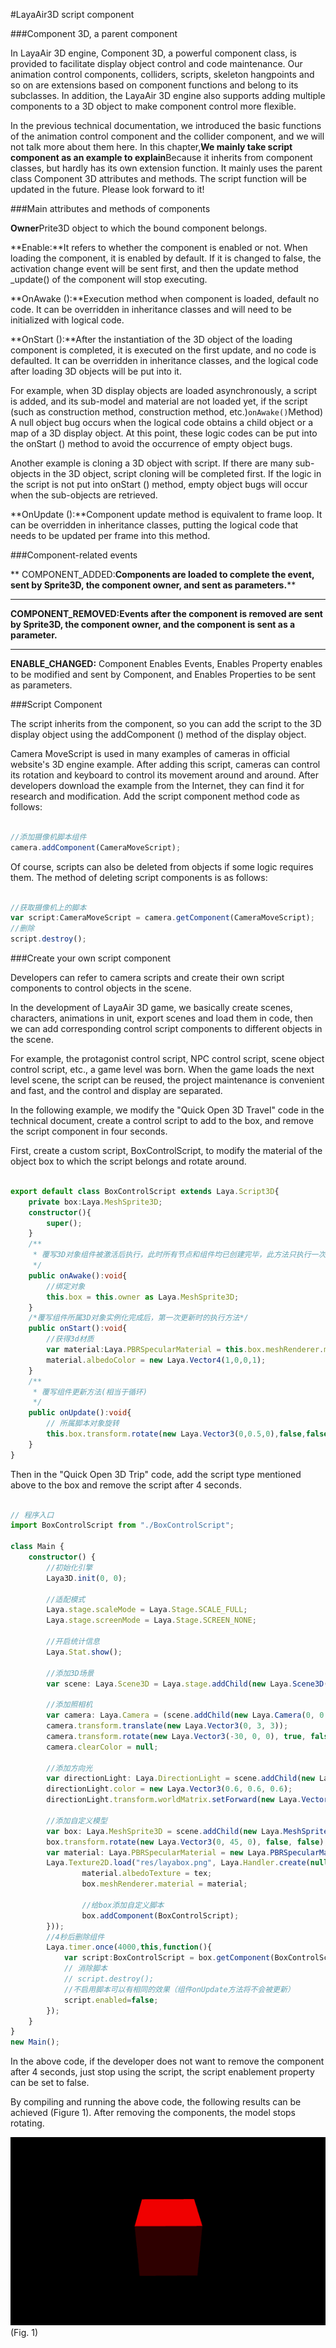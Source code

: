 #LayaAir3D script component

###Component 3D, a parent component

In LayaAir 3D engine, Component 3D, a powerful component class, is provided to facilitate display object control and code maintenance. Our animation control components, colliders, scripts, skeleton hangpoints and so on are extensions based on component functions and belong to its subclasses. In addition, the LayaAir 3D engine also supports adding multiple components to a 3D object to make component control more flexible.

In the previous technical documentation, we introduced the basic functions of the animation control component and the collider component, and we will not talk more about them here. In this chapter,**We mainly take script component as an example to explain**Because it inherits from component classes, but hardly has its own extension function. It mainly uses the parent class Component 3D attributes and methods. The script function will be updated in the future. Please look forward to it!



###Main attributes and methods of components

**Owner**Prite3D object to which the bound component belongs.

**Enable:**It refers to whether the component is enabled or not. When loading the component, it is enabled by default. If it is changed to false, the activation change event will be sent first, and then the update method _update() of the component will stop executing.

**OnAwake ():**Execution method when component is loaded, default no code. It can be overridden in inheritance classes and will need to be initialized with logical code.

**OnStart ():**After the instantiation of the 3D object of the loading component is completed, it is executed on the first update, and no code is defaulted. It can be overridden in inheritance classes, and the logical code after loading 3D objects will be put into it.

For example, when 3D display objects are loaded asynchronously, a script is added, and its sub-model and material are not loaded yet, if the script (such as construction method, construction method, etc.)`onAwake()`Method) A null object bug occurs when the logical code obtains a child object or a map of a 3D display object. At this point, these logic codes can be put into the onStart () method to avoid the occurrence of empty object bugs.

Another example is cloning a 3D object with script. If there are many sub-objects in the 3D object, script cloning will be completed first. If the logic in the script is not put into onStart () method, empty object bugs will occur when the sub-objects are retrieved.

**OnUpdate ():**Component update method is equivalent to frame loop. It can be overridden in inheritance classes, putting the logical code that needs to be updated per frame into this method.



###Component-related events

** COMPONENT_ADDED:**Components are loaded to complete the event, sent by Sprite3D, the component owner, and sent as parameters.****
****
**COMPONENT_REMOVED:**Events after the component is removed are sent by Sprite3D, the component owner, and the component is sent as a parameter.****
****
**ENABLE_CHANGED:** Component Enables Events, Enables Property enables to be modified and sent by Component, and Enables Properties to be sent as parameters.



###Script Component

The script inherits from the component, so you can add the script to the 3D display object using the addComponent () method of the display object.

Camera MoveScript is used in many examples of cameras in official website's 3D engine example. After adding this script, cameras can control its rotation and keyboard to control its movement around and around. After developers download the example from the Internet, they can find it for research and modification. Add the script component method code as follows:


```typescript

//添加摄像机脚本组件
camera.addComponent(CameraMoveScript);
```


Of course, scripts can also be deleted from objects if some logic requires them. The method of deleting script components is as follows:


```typescript

//获取摄像机上的脚本
var script:CameraMoveScript = camera.getComponent(CameraMoveScript);
//删除
script.destroy();
```




###Create your own script component

Developers can refer to camera scripts and create their own script components to control objects in the scene.

In the development of LayaAir 3D game, we basically create scenes, characters, animations in unit, export scenes and load them in code, then we can add corresponding control script components to different objects in the scene.

For example, the protagonist control script, NPC control script, scene object control script, etc., a game level was born. When the game loads the next level scene, the script can be reused, the project maintenance is convenient and fast, and the control and display are separated.

In the following example, we modify the "Quick Open 3D Travel" code in the technical document, create a control script to add to the box, and remove the script component in four seconds.

First, create a custom script, BoxControlScript, to modify the material of the object box to which the script belongs and rotate around.


```typescript

export default class BoxControlScript extends Laya.Script3D{
    private box:Laya.MeshSprite3D;
    constructor(){
        super();
    }
    /**
	 * 覆写3D对象组件被激活后执行，此时所有节点和组件均已创建完毕，此方法只执行一次
	 */
    public onAwake():void{
        //绑定对象
        this.box = this.owner as Laya.MeshSprite3D;
    }
    /*覆写组件所属3D对象实例化完成后，第一次更新时的执行方法*/
    public onStart():void{
        //获得3d材质
        var material:Laya.PBRSpecularMaterial = this.box.meshRenderer.material as Laya.PBRSpecularMaterial;
        material.albedoColor = new Laya.Vector4(1,0,0,1);
    }
    /**
     * 覆写组件更新方法(相当于循环)
     */
    public onUpdate():void{
        // 所属脚本对象旋转
        this.box.transform.rotate(new Laya.Vector3(0,0.5,0),false,false);
    }
}
```


Then in the "Quick Open 3D Trip" code, add the script type mentioned above to the box and remove the script after 4 seconds.


```typescript

// 程序入口
import BoxControlScript from "./BoxControlScript";

class Main {
    constructor() {
        //初始化引擎
        Laya3D.init(0, 0);

        //适配模式
        Laya.stage.scaleMode = Laya.Stage.SCALE_FULL;
        Laya.stage.screenMode = Laya.Stage.SCREEN_NONE;

        //开启统计信息
        Laya.Stat.show();

        //添加3D场景
        var scene: Laya.Scene3D = Laya.stage.addChild(new Laya.Scene3D()) as Laya.Scene3D;

        //添加照相机
        var camera: Laya.Camera = (scene.addChild(new Laya.Camera(0, 0.1, 100))) as Laya.Camera;
        camera.transform.translate(new Laya.Vector3(0, 3, 3));
        camera.transform.rotate(new Laya.Vector3(-30, 0, 0), true, false);
        camera.clearColor = null;

        //添加方向光
        var directionLight: Laya.DirectionLight = scene.addChild(new Laya.DirectionLight()) as Laya.DirectionLight;
        directionLight.color = new Laya.Vector3(0.6, 0.6, 0.6);
        directionLight.transform.worldMatrix.setForward(new Laya.Vector3(1, -1, 0));

        //添加自定义模型
        var box: Laya.MeshSprite3D = scene.addChild(new Laya.MeshSprite3D(new Laya.BoxMesh(1, 1, 1))) as Laya.MeshSprite3D;
        box.transform.rotate(new Laya.Vector3(0, 45, 0), false, false);
        var material: Laya.PBRSpecularMaterial = new Laya.PBRSpecularMaterial();
		Laya.Texture2D.load("res/layabox.png", Laya.Handler.create(null, function(tex:Laya.Texture2D) {
                material.albedoTexture = tex;
                box.meshRenderer.material = material;

                //给box添加自定义脚本
                box.addComponent(BoxControlScript);
        }));
        //4秒后删除组件
        Laya.timer.once(4000,this,function(){
            var script:BoxControlScript = box.getComponent(BoxControlScript);
            // 消除脚本
            // script.destroy();
            //不启用脚本可以有相同的效果（组件onUpdate方法将不会被更新）
            script.enabled=false;
        });
    }
}
new Main();
```


In the above code, if the developer does not want to remove the component after 4 seconds, just stop using the script, the script enablement property can be set to false.

By compiling and running the above code, the following results can be achieved (Figure 1). After removing the components, the model stops rotating.

![1](img/1.gif)(Fig. 1) </br>


